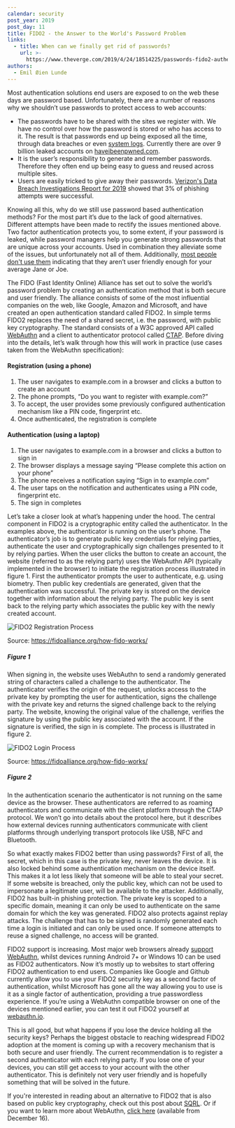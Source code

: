 ```yaml
---
calendar: security
post_year: 2019
post_day: 11
title: FIDO2 - the Answer to the World's Password Problem
links:
  - title: When can we finally get rid of passwords?
    url: >-
      https://www.theverge.com/2019/4/24/18514225/passwords-fido2-authentication-webauthn-security-key-cybersecurity-online-browser-web
authors:
  - Emil Øien Lunde
---
```

Most authentication solutions end users are exposed to on the web these days are password based. Unfortunately, there are a number of reasons why we shouldn’t use passwords to protect access to web accounts: 
* The passwords have to be shared with the sites we register with. We have no control over how the password is stored or who has access to it.  The result is that passwords end up being exposed all the time, through data breaches or even [system logs](https://blog.twitter.com/en_us/topics/company/2018/keeping-your-account-secure.html).  Currently there are over 9 billion leaked accounts on [haveibeenpwned.com](https://haveibeenpwned.com).
* It is the user’s responsibility to generate and remember passwords. Therefore they often end up being easy to guess and reused across multiple sites.
* Users are easily tricked to give away their passwords. [Verizon's Data Breach Investigations Report for 2019](https://enterprise.verizon.com/resources/reports/dbir/) showed that 3% of phishing attempts were successful.

Knowing all this, why do we still use password based authentication methods? For the most part it’s due to the lack of good alternatives. Different attempts have been made to rectify the issues mentioned above. Two factor authentication protects you, to some extent, if your password is leaked, while password managers help you generate strong passwords that are unique across your accounts. Used in combination they alleviate some of the issues, but unfortunately not all of them. Additionally, [most people don't use them](https://hackernoon.com/why-do-most-people-ignore-two-factor-authentication-1bbc49671b8e) indicating that they aren’t user friendly enough for your average Jane or Joe. 

The FIDO (Fast Identity Online) Alliance has set out to solve the world’s password problem by creating an authentication method that is both secure and user friendly. The alliance consists of some of the most influential companies on the web, like Google, Amazon and Microsoft, and have created an open authentication standard called FIDO2. In simple terms FIDO2 replaces the need of a shared secret, i.e. the password, with public key cryptography. The standard consists of a W3C approved API called [WebAuthn](https://www.w3.org/TR/webauthn/) and a client to authenticator protocol called [CTAP](https://fidoalliance.org/specs/fido-v2.0-id-20180227/fido-client-to-authenticator-protocol-v2.0-id-20180227.html). Before diving into the details, let’s walk through how this will work in practice (use cases taken from the WebAuthn specification):

#### Registration (using a phone)
1. The user navigates to example.com in a browser and clicks a button to create an account
2. The phone prompts, “Do you want to register with example.com?”
3. To accept, the user provides some previously configured authentication mechanism like a PIN code, fingerprint etc.
4. Once authenticated, the registration is complete

#### Authentication (using a laptop)
1. The user navigates to example.com in a browser and clicks a button to sign in
2. The browser displays a message saying “Please complete this action on your phone”
3. The phone receives a notification saying “Sign in to example.com”
4. The user taps on the notification and authenticates using a PIN code, fingerprint etc.
5. The sign in completes

Let’s take a closer look at what’s happening under the hood. The central component in FIDO2 is a cryptographic entity called the authenticator. In the examples above, the authenticator is running on the user’s phone. The authenticator’s job is to generate public key credentials for relying parties, authenticate the user and cryptographically sign challenges presented to it by relying parties. When the user clicks the button to create an account, the website (referred to as the relying party) uses the WebAuthn API (typically implemented in the browser) to initiate the registration process illustrated in figure 1. First the authenticator prompts the user to authenticate, e.g. using biometry. Then public key credentials are generated, given that the authentication was successful. The private key is stored on the device together with information about the relying party. The public key is sent back to the relying party which associates the public key with the newly created account.

![FIDO2 Registration Process](https://1nmqmp2u9dgf3jo9centu6rq-wpengine.netdna-ssl.com/wp-content/uploads/2014/12/graphic_Registration.png)


Source: https://fidoalliance.org/how-fido-works/

##### Figure 1

When signing in, the website uses WebAuthn to send a randomly generated string of characters called a challenge to the authenticator. The authenticator verifies the origin of the request, unlocks access to the private key by prompting the user for authentication, signs the challenge with the private key and returns the signed challenge back to the relying party. The website, knowing the original value of the challenge, verifies the signature by using the public key associated with the account. If the signature is verified, the sign in is complete. The process is illustrated in figure 2. 

![FIDO2 Login Process](https://1nmqmp2u9dgf3jo9centu6rq-wpengine.netdna-ssl.com/wp-content/uploads/2014/12/graphic_Login.png)

Source: https://fidoalliance.org/how-fido-works/

##### Figure 2

In the authentication scenario the authenticator is not running on the same device as the browser. These authenticators are referred to as roaming authenticators and communicate with the client platform through the CTAP protocol. We won’t go into details about the protocol here, but it describes how external devices running authenticators communicate with client platforms through underlying transport protocols like USB, NFC and Bluetooth.

So what exactly makes FIDO2 better than using passwords? First of all, the secret, which in this case is the private key, never leaves the device. It is also locked behind some authentication mechanism on the device itself. This makes it a lot less likely that someone will be able to steal your secret. If some website is breached, only the public key, which can not be used to impersonate a legitimate user, will be available to the attacker. Additionally, FIDO2 has built-in phishing protection. The private key is scoped to a specific domain, meaning it can only be used to authenticate on the same domain for which the key was generated. FIDO2 also protects against replay attacks. The challenge that has to be signed is randomly generated each time a login is initiated and can only be used once. If someone attempts to reuse a signed challenge, no access will be granted.

FIDO2 support is increasing. Most major web browsers already [support WebAuthn](https://caniuse.com/#search=webauthn), whilst devices running Android 7+ or Windows 10 can be used as FIDO2 authenticators. Now it’s mostly up to websites to start offering FIDO2 authentication to end users. Companies like Google and Github currently allow you to use your FIDO2 security key as a second factor of authentication, whilst Microsoft has gone all the way allowing you to use is it as a single factor of authentication, providing a true passwordless experience. If you’re using a WebAuthn compatible browser on one of the devices mentioned earlier, you can test it out FIDO2 yourself at [webauthn.io](https://webauthn.io). 

This is all good, but what happens if you lose the device holding all the security keys? Perhaps the biggest obstacle to reaching widespread FIDO2 adoption at the moment is coming up with a recovery mechanism that is both secure and user friendly. The current recommendation is to register a second authenticator with each relying party. If you lose one of your devices, you can still get access to your account with the other authenticator. This is definitely not very user friendly and is hopefully something that will be solved in the future.

If you're interested in reading about an alternative to FIDO2 that is also based on public key cryptography, check out this post about [SQRL](https://security.christmas/2019/2). Or if you want to learn more about WebAuthn, [click here](https://security.christmas/2019/16) (available from December 16).
